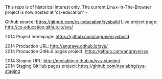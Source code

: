 This repo is of historical interest only. The current Linux-In-The-Browser project is now hosted at 'cs-education' -

Github source: <https://github.com/cs-education/sysbuild>
Live project page: <http://cs-education.github.io/sys/>



2014 Project homepage: <https://github.com/angrave/sysbuild>

2014 Production URL: <http://angrave.github.io/sys/>  
2014 Production GitHub pages project: <https://github.com/angrave/sys>

2014 Staging URL: <http://neelabhg.github.io/sys-staging/>  
2014 Staging GitHub pages project: <https://github.com/neelabhg/sys-staging>
